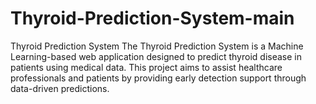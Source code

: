 # Thyroid-Prediction-System-main
Thyroid Prediction System  The Thyroid Prediction System is a Machine Learning-based web application designed to predict thyroid disease in patients using medical data. This project aims to assist healthcare professionals and patients by providing early detection support through data-driven predictions.
